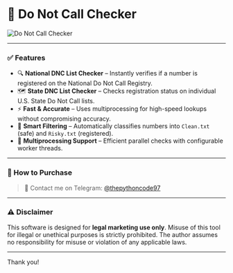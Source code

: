 # 📵 Do Not Call Checker

![Do Not Call Checker]()

---

### ✅ Features

- 🔍 **National DNC List Checker** – Instantly verifies if a number is registered on the National Do Not Call Registry.
- 🗺️ **State DNC List Checker** – Checks registration status on individual U.S. State Do Not Call lists.
- ⚡ **Fast & Accurate** – Uses multiprocessing for high-speed lookups without compromising accuracy.
- 🧠 **Smart Filtering** – Automatically classifies numbers into `Clean.txt` (safe) and `Risky.txt` (registered).
- 🧩 **Multiprocessing Support** – Efficient parallel checks with configurable worker threads.

---

### 🛒 How to Purchase

> 📩 Contact me on Telegram: [@thepythoncode97](https://t.me/thepythoncode97)

---

### ⚠️ Disclaimer

This software is designed for **legal marketing use only**. Misuse of this tool for illegal or unethical purposes is strictly prohibited. The author assumes no responsibility for misuse or violation of any applicable laws.

---

Thank you!
